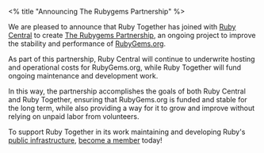 <% title "Announcing The Rubygems Partnership" %>

We are pleased to announce that Ruby Together has joined with [Ruby Central](http://rubycentral.org) to create [The Rubygems Partnership](<%= rubygems_path %>), an ongoing project to improve the stability and performance of [RubyGems.org](https://rubygems.org).

As part of this partnership, Ruby Central will continue to underwrite hosting and operational costs for RubyGems.org, while Ruby Together will fund ongoing maintenance and development work.

In this way, the partnership accomplishes the goals of both Ruby Central and Ruby Together, ensuring that RubyGems.org is funded and stable for the long term, while also providing a way for it to grow and improve without relying on unpaid labor from volunteers.

To support Ruby Together in its work maintaining and developing Ruby's [public infrastructure](<%= roadmap_path %>), [become a member](<%= root_path(anchor: "join") %>) today!